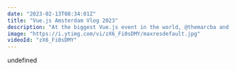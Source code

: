 ```yaml
---
date: "2023-02-13T08:34:01Z"
title: "Vue.js Amsterdam Vlog 2023"
description: "At the biggest Vue.js event in the world, @themarcba and @timbenniks explored backstage. Camera in one hand, microphone in the other, capturing the vibe, the technology used, and how the speakers feel about their talks.\n\nThis is Middleware Productions: we film interviews, shoot b-roll, create story arcs, video edit, sound edit, and publish the video on the day itself. Film in the morning, show in the afternoon."
image: "https://i.ytimg.com/vi/zX6_Fi0sDMY/maxresdefault.jpg"
videoId: "zX6_Fi0sDMY"
---
```


undefined